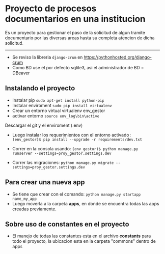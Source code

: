 # Proyecto de procesos documentarios en una institucion
Es un proyecto para gestionar el paso de la solicitud de algun tramite documentario por las diversas areas hasta su completa atencion de dicha solicitud.

---
- Se reviso la libreria `django-crum` en https://pythonhosted.org/django-crum
- Como BD use el por defecto sqlite3, asi el administrador de BD = DBeaver

## Instalando el proyecto

- Instalar pip `sudo apt-get install python-pip`
- Instalar enviroment `sudo pip install virtualenv`
- Crear un entorno virtual virtualenv env_gestor
- activar entorno `source env_log\bin\active`


 Descargar el git y el enviroment (.env)
 - Luego instalar los requerimientos con el entorno activado :
 `(env_gestor)$ pip install --upgrade -r requirements/dev.txt`

 - Correr en la consola usando:
 `(env_gestor)$ python manage.py runserver --settings=proy_gestor.settings.dev`

 - Correr las migraciones:
  `python manage.py migrate --settings=proy_gestor.settings.dev`

## Para crear una nueva app
 - Se tiene que crear con el comando:
   `python manage.py startapp name_my_app`
 - Luego moverla a la carpeta **apps**, en donde se encuentra todas las apps creadas previamente.

## Sobre uso de constantes en el proyecto
 - El manejo de todas las constantes esta en el archivo **constants** para todo el proyecto, la ubicacion esta en la carpeta "commons" dentro de apps
